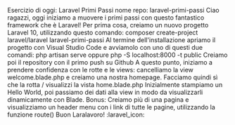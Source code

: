 Esercizio di oggi: Laravel Primi Passi
nome repo: laravel-primi-passi
Ciao ragazzi,
oggi iniziamo a muovere i primi passi con questo fantastico framework che è Laravel!
Per prima cosa, creiamo un nuovo progetto Laravel 10, utilizzando questo comando:
composer create-project laravel/laravel laravel-primi-passi
Al termine dell'installazione apriamo il progetto con Visual Studio Code e avviamolo con uno di questi due comandi:
php artisan serve oppure php -S localhost:8000 -t public
Creiamo poi il repository con il primo push su Github
A questo punto, iniziamo a prendere confidenza con le rotte e le views:
 cancelliamo la view welcome.blade.php e creiamo una nostra homepage.
Facciamo quindi sì che la rotta / visualizzi la vista home.blade.php
Inizialmente stampiamo un Hello World, poi passiamo dei dati alla view in modo da visualizzarli dinamicamente con Blade.
Bonus:
Creiamo più di una pagina e visualizziamo un header menu con i link di tutte le pagine, utilizzando la funzione route()
Buon Laralavoro! :laravel_icon: